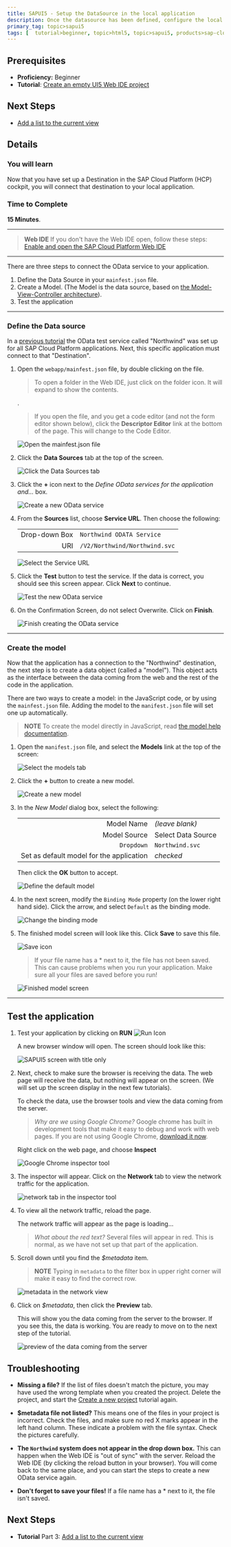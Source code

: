 ```yaml
---
title: SAPUI5 - Setup the DataSource in the local application
description: Once the datasource has been defined, configure the local application to use the data.
primary_tag: topic>sapui5
tags: [  tutorial>beginner, topic>html5, topic>sapui5, products>sap-cloud-platform ]
---
```

## Prerequisites  
 - **Proficiency:** Beginner
 - **Tutorial**: [Create an empty UI5 Web IDE project](https://www.sap.com/developer/tutorials/sapui5-webide-create-project.html)

## Next Steps
 - [Add a list to the current view](https://www.sap.com/developer/tutorials/sapui5-webide-add-list.html)

## Details
### You will learn  
Now that you have set up a Destination in the SAP Cloud Platform (HCP) cockpit, you will connect that destination to your local application.  

### Time to Complete
**15 Minutes**.

---
>  **Web IDE** If you don't have the Web IDE open, follow these steps: [Enable and open the SAP Cloud Platform Web IDE](https://www.sap.com/developer/tutorials/sapui5-webide-open-webide.html)

---
There are three steps to connect the OData service to your application.  

1.  Define the Data Source in your `mainfest.json` file.  
2.  Create a Model.   (The Model is the data source, based on [the Model-View-Controller architecture](https://blog.codinghorror.com/understanding-model-view-controller/)).  
3.  Test the application


---
### Define the Data source

In a [previous tutorial](https://www.sap.com/developer/tutorials/hcp-create-destination.html) the OData test service called "Northwind" was set up for all SAP Cloud Platform applications.  Next, this specific application must connect to that "Destination".  


1.  Open the `webapp/mainfest.json` file, by double clicking on the file.

    > To open a folder in the Web IDE, just click on the folder icon.  It will expand to show the contents.

    .

    > If you open the file, and you get a code editor (and not the form editor shown below), click the **Descriptor Editor** link at the bottom of the page.  This will change to the Code Editor.

    ![Open the `mainfest.json` file](1.png)

2.  Click the **Data Sources** tab at the top of the screen.

    ![Click the Data Sources tab](2.png)

3.  Click the **+** icon next to the *Define OData services for the application and...* box.

    ![Create a new OData service](3.png)

4.  From the **Sources** list, choose **Service URL**.  Then choose the following:

    |               |                                    |
    | -------------:| ---------------------------------- |
    | Drop-down Box | `Northwind ODATA Service`          |
    | URI           | `/V2/Northwind/Northwind.svc`      |

    ![Select the Service URL](4.png)

5.  Click the **Test** button to test the service.  If the data is correct, you should see this screen appear.  Click **Next** to continue.

    ![Test the new OData service](4b.png)

6.  On the Confirmation Screen, do not select Overwrite.  Click on **Finish**.

    ![Finish creating the OData service](4c.png)


---
### Create the model

Now that the application has a connection to the "Northwind" destination, the next step is to create a data object (called a "model").  This object acts as the interface between the data coming from the web and the rest of the code in the application.

There are two ways to create a model:  in the JavaScript code, or by using the `mainfest.json` file.  Adding the model to the `manifest.json` file will set one up automatically.  

> **NOTE**  To create the model directly in JavaScript, read [the model help documentation](https://sapui5.netweaver.ondemand.com/docs/guide/5278bfd38f3940b192df0e39f2fb33b3.html).


1.  Open the `manifest.json` file, and select the **Models** link at the top of the screen:

    ![Select the models tab](5.png)

2.  Click the **+** button to create a new model.

    ![Create a new model](6.png)

3. In the *New Model* dialog box, select the following:


    |    |    |
    |---:|--- |
    | Model Name                                | *(leave blank)*       |
    | Model Source                              | Select Data Source    |
    | `Dropdown`                                | `Northwind.svc`       |
    | Set as default model for the application  | *checked*             |

    Then click the **OK** button to accept.

    ![Define the default model](7.png)

4.  In the next screen, modify the `Binding Mode` property (on the lower right hand side).  Click the arrow, and select `Default` as the binding mode.

    ![Change the binding mode](7b.png)

5. The finished model screen will look like this.  Click **Save** to save this file.

    ![Save icon](save-icon.png)

    > If your file name has a * next to it, the file has not been saved.  This can cause problems when you run your application.  Make sure all your files are saved before you run!

    ![Finished model screen](8.png)

----
## Test the application

1.  Test your application by clicking on **RUN**     ![Run Icon](run-icon.png)

    A new browser window will open.  The screen should look like this:

    ![SAPUI5 screen with title only](test-1.png)

2.  Next, check to make sure the browser is receiving the data.  The web page will receive the data, but nothing will appear on the screen.  (We will set up the screen display in the next few tutorials).  

	To check the data, use the browser tools and view the data coming from the server.
	> *Why are we using Google Chrome?*  Google chrome has built in development tools that make it easy to debug and work with web pages.  If you are not using Google Chrome, [download it now](https://www.google.com/chrome/browser/desktop/).

	Right click on the web page, and choose **Inspect**

    ![Google Chrome inspector tool](test-2.png)

3.  The inspector will appear.  Click on the **Network** tab to view the network traffic for the application.

    ![network tab in the inspector tool](test-3.png)

4.  To view all the network traffic, reload the page.  

    The network traffic will appear as the page is loading...
    >*What about the red text?* Several files will appear in red.  This is normal, as we have not set up that part of the application.

5.  Scroll down until you find the *$metadata* item.  

    > **NOTE** Typing in `metadata` to the filter box in upper right corner will make it easy to find the correct row.

    ![metadata in the network view](test-5.png)

6.  Click on *$metadata*, then click the **Preview** tab.

    This will show you the data coming from the server to the browser.  If you see this, the data is working.  You are ready to move on to the next step of the tutorial.

    ![preview of the data coming from the server](test-6.png)


## Troubleshooting
 - **Missing a file?**  If the list of files doesn't match the picture, you may have used the wrong template when you created the project.  Delete the project, and start the [Create a new project](https://www.sap.com/developer/tutorials/sapui5-webide-create-project.html) tutorial again.

 - **$metadata file not listed?**  This means one of the files in your project is incorrect.  Check the files, and make sure no red X marks appear in the left hand column.  These indicate a problem with the file syntax.  Check the pictures carefully.

 - **The `Northwind` system does not appear in the drop down box.**  This can happen when the Web IDE is "out of sync" with the server.  Reload the Web IDE (by clicking the reload button in your browser).  You will come back to the same place, and you can start the steps to create a new OData service again.

 - **Don't forget to save your files!**  If a file name has a * next to it, the file isn't saved.  


## Next Steps

- **Tutorial** Part 3: [Add a list to the current view](https://www.sap.com/developer/tutorials/sapui5-webide-add-list.html)

